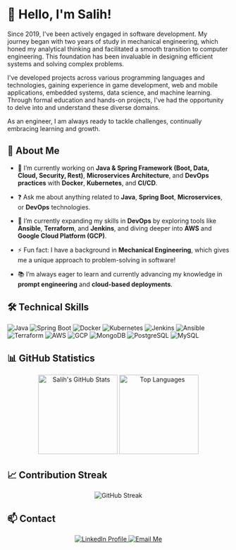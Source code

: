 # 👋 Hello, I'm Salih!

Since 2019, I've been actively engaged in software development. My journey began with two years of study in mechanical engineering, which honed my analytical thinking and facilitated a smooth transition to computer engineering. This foundation has been invaluable in designing efficient systems and solving complex problems.

I've developed projects across various programming languages and technologies, gaining experience in game development, web and mobile applications, embedded systems, data science, and machine learning. Through formal education and hands-on projects, I've had the opportunity to delve into and understand these diverse domains.

As an engineer, I am always ready to tackle challenges, continually embracing learning and growth. 

## 🚀 About Me

- 🔭 I’m currently working on **Java & Spring Framework (Boot, Data, Cloud, Security, Rest)**, **Microservices Architecture**, and **DevOps practices** with **Docker**, **Kubernetes**, and **CI/CD**.

- ❓ Ask me about anything related to **Java**, **Spring Boot**, **Microservices**, or **DevOps** technologies.

- 🌱 I’m currently expanding my skills in **DevOps** by exploring tools like **Ansible**, **Terraform**, and **Jenkins**, and diving deeper into **AWS** and **Google Cloud Platform (GCP)**.

- ⚡ Fun fact: I have a background in **Mechanical Engineering**, which gives me a unique approach to problem-solving in software!

- 📚 I’m always eager to learn and currently advancing my knowledge in **prompt engineering** and **cloud-based deployments**.


## 🛠️ Technical Skills

![Java](https://skillicons.dev/icons?i=java)
![Spring Boot](https://skillicons.dev/icons?i=spring)
![Docker](https://skillicons.dev/icons?i=docker)
![Kubernetes](https://skillicons.dev/icons?i=kubernetes)
![Jenkins](https://skillicons.dev/icons?i=jenkins)
![Ansible](https://skillicons.dev/icons?i=ansible)
![Terraform](https://skillicons.dev/icons?i=terraform)
![AWS](https://skillicons.dev/icons?i=aws)
![GCP](https://skillicons.dev/icons?i=gcp)
![MongoDB](https://skillicons.dev/icons?i=mongodb)
![PostgreSQL](https://skillicons.dev/icons?i=postgres)
![MySQL](https://skillicons.dev/icons?i=mysql)

## 📊 GitHub Statistics

<p align="center">
  <img src="https://github-readme-stats.vercel.app/api?username=AbdullahSalihOner&show_icons=true&theme=radical" alt="Salih's GitHub Stats" height="180em"/>
  <img src="https://github-readme-stats.vercel.app/api/top-langs/?username=AbdullahSalihOner&layout=compact&theme=radical" alt="Top Languages" height="180em"/>
</p>

## 📈 Contribution Streak

<p align="center">
  <img src="https://streak-stats.demolab.com/?user=AbdullahSalihOner&theme=radical" alt="GitHub Streak" />
</p>


## 📫 Contact

<p align="center">

  <a href="https://www.linkedin.com/in/abdullahsalihoner/" target="_blank" rel="noopener noreferrer">
    <img src="https://img.shields.io/badge/LinkedIn-0077B5?style=for-the-badge&logo=linkedin&logoColor=white" alt="LinkedIn Profile" />
  </a>
  <a href="mailto:riyadlioner00@gmail.com">
    <img src="https://img.shields.io/badge/Gmail-D14836?style=for-the-badge&logo=gmail&logoColor=white" alt="Email Me" />
  </a>
</p>
